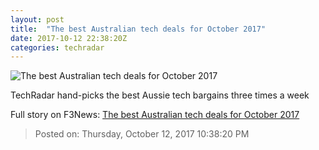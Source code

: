 ```yaml
---
layout: post
title:  "The best Australian tech deals for October 2017"
date: 2017-10-12 22:38:20Z
categories: techradar
---
```


![The best Australian tech deals for October 2017](http://cdn.mos.cms.futurecdn.net/uvkPkpTbfy5kk8k3vWp5MK-1200-80.jpg)

TechRadar hand-picks the best Aussie tech bargains three times a week


Full story on F3News: [The best Australian tech deals for October 2017](http://www.f3nws.com/n/qW2UsH)

> Posted on: Thursday, October 12, 2017 10:38:20 PM
